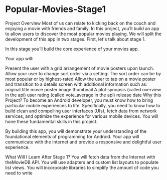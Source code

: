 # Popular-Movies-Stage1
Project Overview
Most of us can relate to kicking back on the couch and enjoying a movie with friends and family. In this project, you’ll build an app to allow users to discover the most popular movies playing. We will split the development of this app in two stages. First, let's talk about stage 1.

In this stage you’ll build the core experience of your movies app.

Your app will:

Present the user with a grid arrangement of movie posters upon launch.
Allow your user to change sort order via a setting:
The sort order can be by most popular or by highest-rated
Allow the user to tap on a movie poster and transition to a details screen with additional information such as:
original title
movie poster image thumbnail
A plot synopsis (called overview in the api)
user rating (called vote_average in the api)
release date
Why this Project?
To become an Android developer, you must know how to bring particular mobile experiences to life. Specifically, you need to know how to build clean and compelling user interfaces (UIs), fetch data from network services, and optimize the experience for various mobile devices. You will hone these fundamental skills in this project.

By building this app, you will demonstrate your understanding of the foundational elements of programming for Android. Your app will communicate with the Internet and provide a responsive and delightful user experience.

What Will I Learn After Stage 1?
You will fetch data from the Internet with theMovieDB API.
You will use adapters and custom list layouts to populate list views.
You will incorporate libraries to simplify the amount of code you need to write
